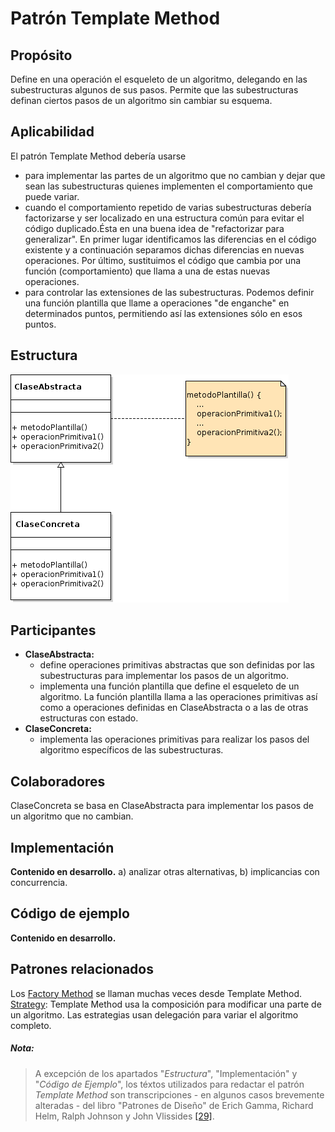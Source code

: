 # Patrón Template Method

## Propósito

Define en una operación el esqueleto de un algoritmo, delegando en las subestructuras algunos de sus pasos. Permite que las subestructuras definan ciertos pasos de un algoritmo sin cambiar su esquema.

## Aplicabilidad

El patrón Template Method debería usarse

* para implementar las partes de un algoritmo que no cambian y dejar que sean las subestructuras quienes implementen el comportamiento que puede variar.
* cuando el comportamiento repetido de varias subestructuras debería factorizarse y ser localizado en una estructura común para evitar el código duplicado.Ésta en una buena idea de "refactorizar para generalizar". En primer lugar identificamos las diferencias en el código existente y a continuación separamos dichas diferencias en nuevas operaciones. Por último, sustituimos el código que cambia por una función (comportamiento)  que llama a una de estas nuevas operaciones.
* para controlar las extensiones de las subestructuras. Podemos definir una función plantilla que llame a operaciones "de enganche" en determinados puntos, permitiendo así las extensiones sólo en esos puntos.

## Estructura

![](/assets/uml/templatemethod.png)

## Participantes

* **ClaseAbstracta:**
  * define operaciones primitivas abstractas que son definidas por las subestructuras para implementar los pasos de un algoritmo.
  * implementa una función plantilla que define el esqueleto de un algoritmo. La función plantilla llama a las operaciones primitivas así como a operaciones definidas en ClaseAbstracta o a las de otras estructuras con estado.
* **ClaseConcreta:**
  * implementa las operaciones primitivas para realizar los pasos del algoritmo específicos de las subestructuras.

## Colaboradores

ClaseConcreta se basa en ClaseAbstracta para implementar los pasos de un algoritmo que no cambian.

## Implementación

**Contenido en desarrollo.** a) analizar otras alternativas, b) implicancias con concurrencia.

## Código de ejemplo

**Contenido en desarrollo.**

## Patrones relacionados

Los [Factory Method](/patrones/creacionales/factorymethod.md) se llaman muchas veces desde Template Method.
[Strategy](/patrones/comportamiento/strategy.md): Template Method usa la composición para modificar una parte de un algoritmo. Las estrategias usan delegación para variar el algoritmo completo.

##### Nota:
> A excepción de los apartados "_Estructura_", "Implementación" y "_Código de Ejemplo_", los téxtos utilizados para redactar el patrón _Template Method_ son transcripciones - en algunos casos brevemente alteradas - del libro "Patrones de Diseño" de Erich Gamma, Richard Helm, Ralph Johnson y John Vlissides [\[29\]](/recursos.md).
